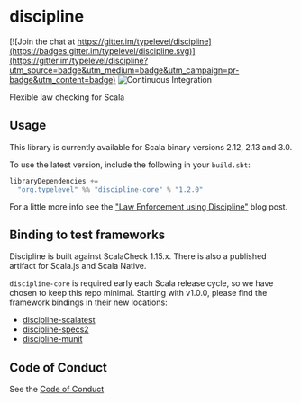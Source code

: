 discipline
==========

[![Join the chat at https://gitter.im/typelevel/discipline](https://badges.gitter.im/typelevel/discipline.svg)](https://gitter.im/typelevel/discipline?utm_source=badge&utm_medium=badge&utm_campaign=pr-badge&utm_content=badge)
![Continuous Integration](https://github.com/typelevel/discipline/workflows/Continuous%20Integration/badge.svg)

Flexible law checking for Scala


Usage
-----

This library is currently available for Scala binary versions 2.12, 2.13 and 3.0.

To use the latest version, include the following in your `build.sbt`:

```scala
libraryDependencies +=
  "org.typelevel" %% "discipline-core" % "1.2.0"
```

For a little more info see the ["Law Enforcement using Discipline"](https://typelevel.org/blog/2013/11/17/discipline.html) blog post.

Binding to test frameworks
--------------------------

Discipline is built against ScalaCheck 1.15.x. There is also a published artifact for Scala.js and Scala Native.

`discipline-core` is required early each Scala release cycle, so we have chosen to keep this repo minimal.  Starting with v1.0.0, please find the framework bindings in their new locations:

* [discipline-scalatest](https://github.com/typelevel/discipline-scalatest)
* [discipline-specs2](https://github.com/typelevel/discipline-specs2)
* [discipline-munit](https://github.com/typelevel/discipline-munit)

Code of Conduct
---------------

See the [Code of Conduct](CODE_OF_CONDUCT.md)
